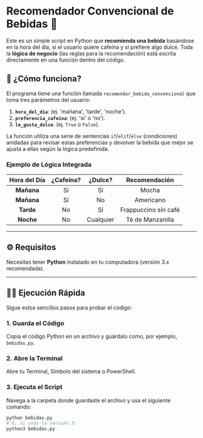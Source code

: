 # Recomendador Convencional de Bebidas 🍹

Este es un simple script en Python que **recomienda una bebida** basándose en la hora del día, si el usuario quiere cafeína y si prefiere algo dulce. Toda la **lógica de negocio** (las reglas para la recomendación) está escrita directamente en una función dentro del código.

## 🚀 ¿Cómo funciona?

El programa tiene una función llamada `recomendar_bebida_convencional` que toma tres parámetros del usuario:
1.  **`hora_del_dia`**: (ej. 'mañana', 'tarde', 'noche').
2.  **`preferencia_cafeina`**: (ej. 'si' o 'no').
3.  **`le_gusta_dulce`**: (ej. `True` o `False`).

La función utiliza una serie de sentencias `if`/`elif`/`else` (condiciones) anidadas para revisar estas preferencias y devolver la bebida que mejor se ajusta a ellas según la lógica predefinida.

### Ejemplo de Lógica Integrada

| Hora del Día | ¿Cafeína? | ¿Dulce? | Recomendación |
| :---: | :---: | :---: | :---: |
| **Mañana** | Sí | Sí | Mocha |
| **Mañana** | Sí | No | Americano |
| **Tarde** | No | Sí | Frappuccino sin café |
| **Noche** | No | Cualquier | Té de Manzanilla |

---

## ⚙️ Requisitos

Necesitas tener **Python** instalado en tu computadora (versión 3.x recomendada).

---

## 🏃‍♂️ Ejecución Rápida

Sigue estos sencillos pasos para probar el código:

### 1. Guarda el Código
Copia el código Python en un archivo y guárdalo como, por ejemplo, `bebidas.py`.

### 2. Abre la Terminal
Abre tu Terminal, Símbolo del sistema o PowerShell.

### 3. Ejecuta el Script
Navega a la carpeta donde guardaste el archivo y usa el siguiente comando:

```bash
python bebidas.py
# O, si usas la versión 3:
python3 bebidas.py
```

